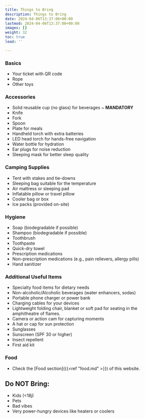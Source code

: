 ```yaml
---
title: Things to Bring
description: Things to Bring
date: 2024-04-06T13:37:00+00:00
lastmod: 2024-04-06T13:37:00+00:00
images: []
weight: 32
toc: true
lead: ''

---
```

### Basics
- Your ticket with QR code
- Rope
- Other toys

### Accessories
- Solid reusable cup (no glass) for beverages ~ **MANDATORY**
- Knife
- Fork
- Spoon
- Plate for meals
- Handheld torch with extra batteries
- LED head torch for hands-free navigation
- Water bottle for hydration
- Ear plugs for noise reduction
- Sleeping mask for better sleep quality

### Camping Supplies
- Tent with stakes and tie-downs
- Sleeping bag suitable for the temperature
- Air mattress or sleeping pad
- Inflatable pillow or travel pillow
- Cooler bag or box
- Ice packs (provided on-site)

### Hygiene
- Soap (biodegradable if possible)
- Shampoo (biodegradable if possible)
- Toothbrush
- Toothpaste
- Quick-dry towel
- Prescription medications
- Non-prescription medications (e.g., pain relievers, allergy pills)
- Hand sanitizer

### Additional Useful Items
- Specialty food items for dietary needs
- Non-alcoholic/Alcoholic beverages (water enhancers, sodas)
- Portable phone charger or power bank
- Charging cables for your devices
- Lightweight folding chair, blanket or soft pad for seating in the amphitheatre of flames.
- Camera or action cam for capturing moments
- A hat or cap for sun protection
- Sunglasses
- Sunscreen (SPF 30 or higher)
- Insect repellent
- First aid kit


### Food

* Check the [Food section]({{<ref "food.md" >}}) of this website.

## Do NOT Bring:

* Kids (<18j)
* Pets
* Bad vibes
* Very power-hungry devices like heaters or coolers
